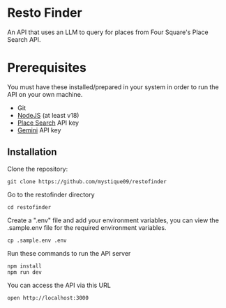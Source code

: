 # Resto Finder
An API that uses an LLM to query for places from Four Square's Place Search API.

# Prerequisites
You must have these installed/prepared in your system in order to run the API on your own machine.
- Git
- [NodeJS](http://nodejs.org/) (at least v18)
- [Place Search](https://docs.foursquare.com/developer/reference/place-search?example=fetch) API key
- [Gemini](https://gemini.google.com/) API key

## Installation

Clone the repository:
```nushell
git clone https://github.com/mystique09/restofinder
```

Go to the restofinder directory
```nushell
cd restofinder
```

Create a ".env" file and add your environment variables, you can view the .sample.env file for the required environment variables.
```
cp .sample.env .env
```

Run these commands to run the API server
```nushell
npm install
npm run dev
```

You can access the API via this URL
```nushell
open http://localhost:3000
```
